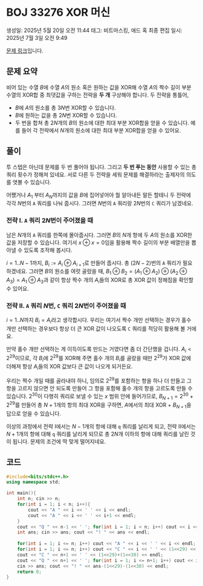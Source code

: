 # BOJ 33276 XOR 머신

생성일: 2025년 5월 20일 오전 11:44
태그: 비트마스킹, 애드 혹
최종 편집 일시: 2025년 7월 3일 오전 9:49

[문제 링크](http://boj.kr/33276)입니다.

## 문제 요약

비어 있는 수열 $B$에 수열 $A$의 원소 혹은 원하는 값을 XOR해 수열 $A$의 짝수 길이 부분 수열의 XOR합 중 최댓값을 구하는 전략을 **두 개** 구상해야 합니다. 두 전략을 통틀어,

- $B$에 $A$의 원소를 총 $3N$번 XOR할 수 있습니다.
- $B$에 원하는 값을 총 $2N$번 XOR할 수 있습니다.
- 두 번을 합쳐 총 $2N$개의 $B$의 원소에 대한 최대 부분 XOR합을 얻을 수 있습니다. 예를 들어 각 전략에서 $N$개의 원소에 대한 최대 부분 XOR합을 얻을 수 있어요.

## 풀이

투 스텝은 아닌데 문제를 두 번 풀어야 됩니다. 그리고 **두 번 푸는 동안** 사용할 수 있는 총 쿼리 횟수가 정해져 있네요. 서로 다른 두 전략을 세워 문제를 해결하라는 출제자의 의도를 엿볼 수 있습니다.

어쨌거나 $A_1$ 부터 $A_N$까지의 값을 $B$에 집어넣어야 뭘 알아내든 말든 할테니 두 전략에 각각 $N$번의 `A` 쿼리를 나눠 줍시다. 그러면 $N$번의 `A` 쿼리랑 $2N$번의 `C` 쿼리가 남겠네요.

### 전략 I. `A` 쿼리 $2N$번이 주어졌을 때

남은 $N$개의 `A` 쿼리를 한쪽에 몰아줍시다. 그러면 $B$의 $N$개 항에 두 $A$의 원소를 XOR한 값을 저장할 수 있습니다. 여기서 $x \oplus x = 0$임을 활용해 짝수 길이의 부분 배열만을 뽑아낼 수 있도록 조작해 봅시다.

$i = 1..N-1$까지, $B_i := A_i \oplus A_{i+1}$로 만들어 줍시다. 총 $(2N-2)$번의 `A` 쿼리가 필요하겠네요. 그러면 $B$의 원소를 여럿 골랐을 때, $B_1 \oplus B_2 =  ( A_1 \oplus A_2 ) \oplus ( A_2 \oplus A_3 ) = A_1 \oplus A_3$과 같이 항상 짝수 개의 $A_i$들의 XOR로 총 XOR 값이 정해짐을 확인할 수 있어요.

### 전략 II. `A` 쿼리 $N$번, `C` 쿼리 $2N$번이 주어졌을 때

$i = 1..N$까지 $B_i = A_i$라고 생각합시다. 우리는 여기서 짝수 개만 선택하는 경우가 홀수 개만 선택하는 경우보다 항상 더 큰 XOR 값이 나오도록 `C` 쿼리를 적당히 활용해 볼 거에요.

만약 홀수 개만 선택하는 게 이득이도록 만드는 거였다면 좀 더 간단했을 겁니다. $A_i < 2^{29}$이므로, 각 $B_i$에 $2^{29}$를 XOR해 주면 홀수 개의 $B_i$를 골랐을 때만 $2^{29}$가 XOR 값에 더해져 항상 $A_i$들의 XOR 값보다 큰 값이 나오게 되거든요.

우리는 짝수 개일 때를 골라내야 하니, 임의로 $2^{29}$를 포함하는 항을 하나 더 만들고 그 항을 고르지 않으면 안 되도록 만들어 그 항을 포함해 홀수 개의 항을 고르도록 만들 수 있습니다. $2^{30}$이 다행히 쿼리로 보낼 수 있는 $x$ 범위 안에 들어가므로, $B_{N+1} = 2^{30}+2^{29}$를 만들어 총 $N+1$개의 항의 최대 XOR을 구하면, $A$에서의 최대 XOR + $B_{N+1}$을 답으로 얻을 수 있습니다.

이상의 과정에서 전략 I에서는 $N-1$개의 항에 대해 `q` 쿼리를 날리게 되고, 전략 II에서는 $N+1$개의 항에 대해 `q` 쿼리를 날리게 되므로 총 $2N$개 이하의 항에 대해 쿼리를 날린 것이 됩니다. 문제의 조건에 딱 맞게 떨어지네요.

## 코드

```cpp
#include<bits/stdc++.h>
using namespace std;

int main(){
	int n; cin >> n;
	for(int i = 1; i < n; i++){
		cout << "A " << i << ' ' << i << endl;
		cout << "A " << i << ' ' << i+1 << endl;
	}
	cout << "Q " << n-1 << ' '; for(int i = 1; i < n; i++) cout << i << ' '; cout << endl;
	int ans; cin >> ans; cout << "! " << ans << endl;
	
	for(int i = 1; i <= n; i++) cout << "A " << i << ' ' << i << endl;
	for(int i = 1; i <= n; i++) cout << "C " << i << ' ' << (1<<29) << endl;
	cout << "C " << n+1 << ' ' << (1<<29)+(1<<30) << endl;
	cout << "Q " << n+1 << ' '; for(int i = 1; i <= n+1; i++) cout << i << ' '; cout << endl;
	cin >> ans; cout << "! " << ans-(1<<29)-(1<<30) << endl;
	return 0;
}
```